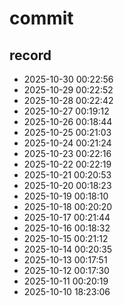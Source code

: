 # commit

## record
- 2025-10-30 00:22:56
- 2025-10-29 00:22:52
- 2025-10-28 00:22:42
- 2025-10-27 00:19:12
- 2025-10-26 00:18:44
- 2025-10-25 00:21:03
- 2025-10-24 00:21:24
- 2025-10-23 00:22:16
- 2025-10-22 00:22:19
- 2025-10-21 00:20:53
- 2025-10-20 00:18:23
- 2025-10-19 00:18:10
- 2025-10-18 00:20:20
- 2025-10-17 00:21:44
- 2025-10-16 00:18:32
- 2025-10-15 00:21:12
- 2025-10-14 00:20:35
- 2025-10-13 00:17:51
- 2025-10-12 00:17:30
- 2025-10-11 00:20:19
- 2025-10-10 18:23:06
